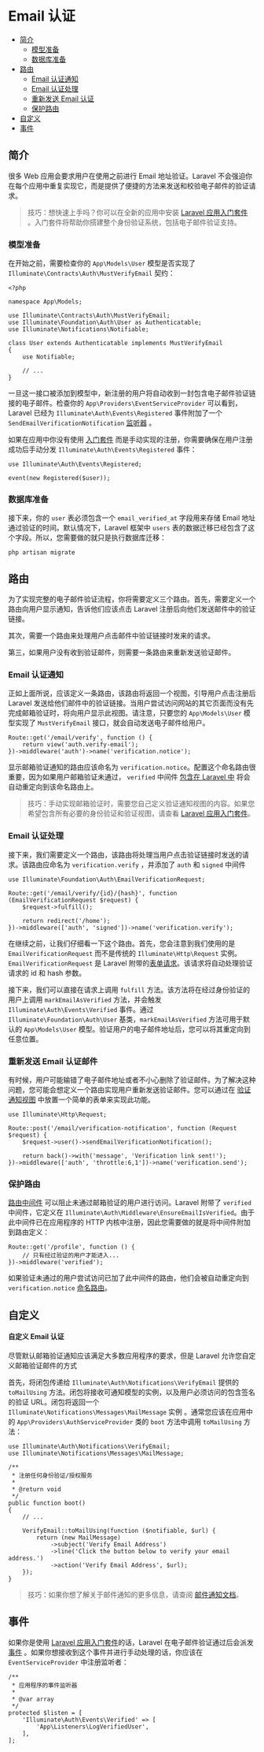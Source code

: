 # Email 认证

- [简介](#introduction)
    - [模型准备](#model-preparation)
    - [数据库准备](#database-preparation)
- [路由](#verification-routing)
    - [Email 认证通知](#the-email-verification-notice)
    - [Email 认证处理](#the-email-verification-handler)
    - [重新发送 Email 认证](#resending-the-verification-email)
    - [保护路由](#protecting-routes)
- [自定义](#customization)
- [事件](#events)

<a name="introduction"></a>
## 简介

很多 Web 应用会要求用户在使用之前进行 Email 地址验证。Laravel 不会强迫你在每个应用中重复实现它，而是提供了便捷的方法来发送和校验电子邮件的验证请求。

> 技巧：想快速上手吗？你可以在全新的应用中安装 [Laravel 应用入门套件](/docs/laravel/9.x/starter-kits) 。入门套件将帮助你搭建整个身份验证系统，包括电子邮件验证支持。

<a name="model-preparation"></a>
### 模型准备

在开始之前，需要检查你的 `App\Models\User` 模型是否实现了 `Illuminate\Contracts\Auth\MustVerifyEmail` 契约：

    <?php

    namespace App\Models;

    use Illuminate\Contracts\Auth\MustVerifyEmail;
    use Illuminate\Foundation\Auth\User as Authenticatable;
    use Illuminate\Notifications\Notifiable;

    class User extends Authenticatable implements MustVerifyEmail
    {
        use Notifiable;

        // ...
    }

一旦这一接口被添加到模型中，新注册的用户将自动收到一封包含电子邮件验证链接的电子邮件。检查你的 `App\Providers\EventServiceProvider` 可以看到，Laravel 已经为 `Illuminate\Auth\Events\Registered` 事件附加了一个 `SendEmailVerificationNotification` [监听器](/docs/laravel/9.x/events) 。

如果在应用中你没有使用 [入门套件](/docs/laravel/9.x/starter-kits) 而是手动实现的注册，你需要确保在用户注册成功后手动分发 `Illuminate\Auth\Events\Registered` 事件：

    use Illuminate\Auth\Events\Registered;

    event(new Registered($user));



<a name="database-preparation"></a>
### 数据库准备

接下来，你的 `user` 表必须包含一个 `email_verified_at` 字段用来存储 Email 地址通过验证的时间。默认情况下，Laravel 框架中 `users` 表的数据迁移已经包含了这个字段。所以，您需要做的就只是执行数据库迁移：

```shell
php artisan migrate
```

<a name="verification-routing"></a>
## 路由

为了实现完整的电子邮件验证流程，你将需要定义三个路由。首先，需要定义一个路由向用户显示通知，告诉他们应该点击 Laravel 注册后向他们发送邮件中的验证链接。

其次，需要一个路由来处理用户点击邮件中验证链接时发来的请求。

第三，如果用户没有收到验证邮件，则需要一条路由来重新发送验证邮件。

<a name="the-email-verification-notice"></a>
### Email 认证通知

正如上面所说，应该定义一条路由，该路由将返回一个视图，引导用户点击注册后 Laravel 发送给他们邮件中的验证链接。当用户尝试访问网站的其它页面而没有先完成邮箱验证时，将向用户显示此视图。请注意，只要您的 `App\Models\User` 模型实现了 `MustVerifyEmail` 接口，就会自动发送电子邮件给用户。

    Route::get('/email/verify', function () {
        return view('auth.verify-email');
    })->middleware('auth')->name('verification.notice');

显示邮箱验证通知的路由应该命名为 `verification.notice`。配置这个命名路由很重要，因为如果用户邮箱验证未通过， `verified` 中间件 [包含在 Laravel 中](#protecting-routes) 将会自动重定向到该命名路由上。

> 技巧：手动实现邮箱验证时，需要您自己定义验证通知视图的内容。如果您希望包含所有必要的身份验证和验证视图，请查看 [Laravel 应用入门套件](/docs/laravel/9.x/starter-kits)。



<a name="the-email-verification-handler"></a>
### Email 认证处理

接下来，我们需要定义一个路由，该路由将处理当用户点击验证链接时发送的请求。该路由应命名为 `verification.verify` ，并添加了 `auth` 和 `signed` 中间件

    use Illuminate\Foundation\Auth\EmailVerificationRequest;

    Route::get('/email/verify/{id}/{hash}', function (EmailVerificationRequest $request) {
        $request->fulfill();

        return redirect('/home');
    })->middleware(['auth', 'signed'])->name('verification.verify');

在继续之前，让我们仔细看一下这个路由。首先，您会注意到我们使用的是 `EmailVerificationRequest` 而不是传统的 `Illuminate\Http\Request` 实例。`EmailVerificationRequest` 是 Laravel 附带的[表单请求](/docs/laravel/9.x/validation#form-request-validation)。该请求将自动处理验证请求的 id 和 hash 参数。

接下来，我们可以直接在请求上调用 `fulfill` 方法。该方法将在经过身份验证的用户上调用 `markEmailAsVerified` 方法，并会触发 `Illuminate\Auth\Events\Verified` 事件。通过 `Illuminate\Foundation\Auth\User` 基类，`markEmailAsVerified` 方法可用于默认的 `App\Models\User` 模型。验证用户的电子邮件地址后，您可以将其重定向到任意位置。

<a name="resending-the-verification-email"></a>
### 重新发送 Email 认证邮件

有时候，用户可能输错了电子邮件地址或者不小心删除了验证邮件。为了解决这种问题，您可能会想定义一个路由实现用户重新发送验证邮件。您可以通过在 [验证通知视图](#the-email-verification-notice) 中放置一个简单的表单来实现此功能。

    use Illuminate\Http\Request;

    Route::post('/email/verification-notification', function (Request $request) {
        $request->user()->sendEmailVerificationNotification();

        return back()->with('message', 'Verification link sent!');
    })->middleware(['auth', 'throttle:6,1'])->name('verification.send');



<a name="protecting-routes"></a>
### 保护路由

[路由中间件](/docs/laravel/9.x/middleware) 可以阻止未通过邮箱验证的用户进行访问。Laravel 附带了 `verified` 中间件，它定义在 `Illuminate\Auth\Middleware\EnsureEmailIsVerified`。由于此中间件已在应用程序的 HTTP 内核中注册，因此您需要做的就是将中间件附加到路由定义：

    Route::get('/profile', function () {
        // 只有经过验证的用户才能进入...
    })->middleware('verified');

如果验证未通过的用户尝试访问已加了此中间件的路由，他们会被自动重定向到 `verification.notice` [命名路由](/docs/laravel/9.x/routing#named-routes)。

<a name="customization"></a>
## 自定义

<a name="verification-email-customization"></a>
#### 自定义 Email 认证

尽管默认邮箱验证通知应该满足大多数应用程序的要求，但是 Laravel 允许您自定义邮箱验证邮件的方式

首先，将闭包传递给 `Illuminate\Auth\Notifications\VerifyEmail` 提供的 `toMailUsing` 方法。闭包将接收可通知模型的实例，以及用户必须访问的包含签名的验证 URL。闭包将返回一个 `Illuminate\Notifications\Messages\MailMessage` 实例 。通常您应该在应用中的 `App\Providers\AuthServiceProvider` 类的 `boot` 方法中调用 `toMailUsing` 方法：

    use Illuminate\Auth\Notifications\VerifyEmail;
    use Illuminate\Notifications\Messages\MailMessage;

    /**
     * 注册任何身份验证/授权服务
     *
     * @return void
     */
    public function boot()
    {
        // ...

        VerifyEmail::toMailUsing(function ($notifiable, $url) {
            return (new MailMessage)
                ->subject('Verify Email Address')
                ->line('Click the button below to verify your email address.')
                ->action('Verify Email Address', $url);
        });
    }

> 技巧：如果你想了解关于邮件通知的更多信息，请查阅 [邮件通知文档](/docs/laravel/9.x/notifications#mail-notifications)。



<a name="events"></a>
## 事件

如果你是使用 [Laravel 应用入门套件](/docs/laravel/9.x/starter-kits)的话，Laravel 在电子邮件验证通过后会派发 [事件](/docs/laravel/9.x/events) 。如果你想接收到这个事件并进行手动处理的话，你应该在 `EventServiceProvider` 中注册监听者：

    /**
     * 应用程序的事件监听器
     *
     * @var array
     */
    protected $listen = [
        'Illuminate\Auth\Events\Verified' => [
            'App\Listeners\LogVerifiedUser',
        ],
    ];
